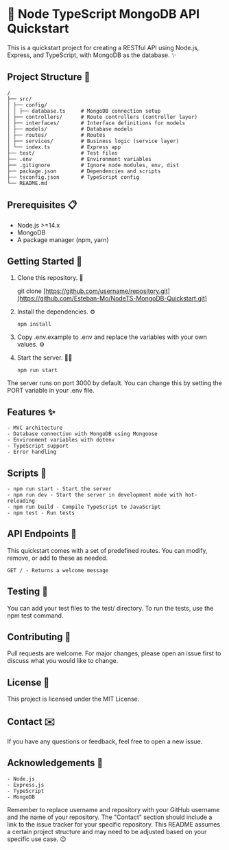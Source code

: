 # 🚀 Node TypeScript MongoDB API Quickstart

This is a quickstart project for creating a RESTful API using Node.js, Express, and TypeScript, with MongoDB as the database. ✨

## Project Structure 📁

```
/
├── src/
│ ├── config/
│ │ ├── database.ts     # MongoDB connection setup
│ ├── controllers/      # Route controllers (controller layer)
│ ├── interfaces/       # Interface definitions for models
│ ├── models/           # Database models
│ ├── routes/           # Routes
│ ├── services/         # Business logic (service layer)
│ └── index.ts          # Express app
├── test/               # Test files
├── .env                # Environment variables
├── .gitignore          # Ignore node modules, env, dist
├── package.json        # Dependencies and scripts
├── tsconfig.json       # TypeScript config
└── README.md
```

## Prerequisites 📋

- Node.js >=14.x
- MongoDB
- A package manager (npm, yarn)

## Getting Started 🚀

1. Clone this repository. 🔄

   git clone [https://github.com/username/repository.git](https://github.com/Esteban-Mo/NodeTS-MongoDB-Quickstart.git)

2. Install the dependencies. ⚙️

    ```
    npm install
    ```

3. Copy .env.example to .env and replace the variables with your own values. ⚙️
4. Start the server. 🏃‍♂️
   
    ```
    npm run start
    ```

The server runs on port 3000 by default. You can change this by setting the PORT variable in your .env file.

## Features ✨

    - MVC architecture
    - Database connection with MongoDB using Mongoose
    - Environment variables with dotenv
    - TypeScript support
    - Error handling

## Scripts 📜

    - npm run start - Start the server
    - npm run dev - Start the server in development mode with hot-reloading
    - npm run build - Compile TypeScript to JavaScript
    - npm test - Run tests

## API Endpoints 📡

This quickstart comes with a set of predefined routes. You can modify, remove, or add to these as needed.

    GET / - Returns a welcome message

## Testing 🧪
You can add your test files to the test/ directory. To run the tests, use the npm test command.

## Contributing 🤝
Pull requests are welcome. For major changes, please open an issue first to discuss what you would like to change.

## License 📄
This project is licensed under the MIT License.

## Contact ✉️
If you have any questions or feedback, feel free to open a new issue.

## Acknowledgements 🙏

    - Node.js
    - Express.js
    - TypeScript
    - MongoDB

Remember to replace username and repository with your GitHub username and the name of your repository. The "Contact" section should include a link to the issue tracker for your specific repository. This README assumes a certain project structure and may need to be adjusted based on your specific use case. 😉
